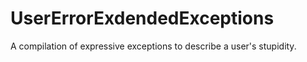 # UserErrorExdendedExceptions
A compilation of expressive exceptions to describe a user's stupidity.
